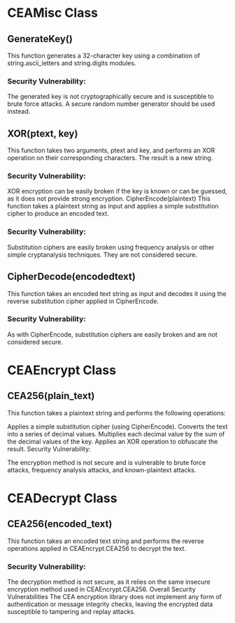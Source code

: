 # CEAMisc Class
## GenerateKey()
This function generates a 32-character key using a combination of string.ascii_letters and string.digits modules.

### Security Vulnerability:

The generated key is not cryptographically secure and is susceptible to brute force attacks. A secure random number generator should be used instead.
## XOR(ptext, key)
This function takes two arguments, ptext and key, and performs an XOR operation on their corresponding characters. The result is a new string.

### Security Vulnerability:

XOR encryption can be easily broken if the key is known or can be guessed, as it does not provide strong encryption.
CipherEncode(plaintext)
This function takes a plaintext string as input and applies a simple substitution cipher to produce an encoded text.

### Security Vulnerability:

Substitution ciphers are easily broken using frequency analysis or other simple cryptanalysis techniques. They are not considered secure.

## CipherDecode(encodedtext)
This function takes an encoded text string as input and decodes it using the reverse substitution cipher applied in CipherEncode.

### Security Vulnerability:

As with CipherEncode, substitution ciphers are easily broken and are not considered secure.

# CEAEncrypt Class
## CEA256(plain_text)
This function takes a plaintext string and performs the following operations:

Applies a simple substitution cipher (using CipherEncode).
Converts the text into a series of decimal values.
Multiplies each decimal value by the sum of the decimal values of the key.
Applies an XOR operation to obfuscate the result.
Security Vulnerability:

The encryption method is not secure and is vulnerable to brute force attacks, frequency analysis attacks, and known-plaintext attacks.
# CEADecrypt Class
## CEA256(encoded_text)
This function takes an encoded text string and performs the reverse operations applied in CEAEncrypt.CEA256 to decrypt the text.

### Security Vulnerability:

The decryption method is not secure, as it relies on the same insecure encryption method used in CEAEncrypt.CEA256.
Overall Security Vulnerabilities
The CEA encryption library does not implement any form of authentication or message integrity checks, leaving the encrypted data susceptible to tampering and replay attacks.
